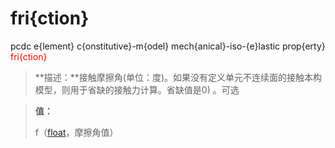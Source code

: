 # fri{ction}
pcdc e{lement} c{onstitutive}-m{odel} mech{anical}-iso-{e}lastic prop{erty} <span style='color: red;'>fri{ction}</span>
> **描述：**接触摩擦角(单位：度)。如果没有定义单元不连续面的接触本构模型，则用于省缺的接触力计算。省缺值是0)
。可选

> 
> **值：**
> 
> f（[float](数据类型/float/)，摩擦角值）

